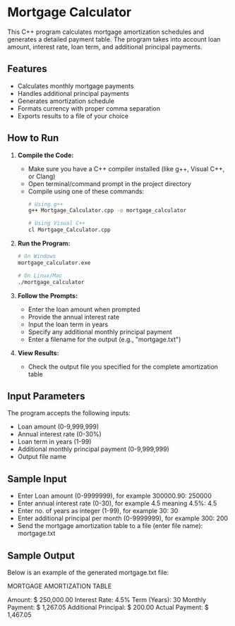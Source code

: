 # Mortgage Calculator

This C++ program calculates mortgage amortization schedules and generates a detailed payment table. The program takes into account loan amount, interest rate, loan term, and additional principal payments.

## Features

- Calculates monthly mortgage payments
- Handles additional principal payments
- Generates amortization schedule
- Formats currency with proper comma separation
- Exports results to a file of your choice

## How to Run

1. **Compile the Code:**
   - Make sure you have a C++ compiler installed (like g++, Visual C++, or Clang)
   - Open terminal/command prompt in the project directory
   - Compile using one of these commands:
     ```bash
     # Using g++
     g++ Mortgage_Calculator.cpp -o mortgage_calculator

     # Using Visual C++
     cl Mortgage_Calculator.cpp
     ```

2. **Run the Program:**
   ```bash
   # On Windows
   mortgage_calculator.exe

   # On Linux/Mac
   ./mortgage_calculator
   ```

3. **Follow the Prompts:**
   - Enter the loan amount when prompted
   - Provide the annual interest rate
   - Input the loan term in years
   - Specify any additional monthly principal payment
   - Enter a filename for the output (e.g., "mortgage.txt")

4. **View Results:**
   - Check the output file you specified for the complete amortization table

## Input Parameters

The program accepts the following inputs:
- Loan amount (0-9,999,999)
- Annual interest rate (0-30%)
- Loan term in years (1-99)
- Additional monthly principal payment (0-9,999,999)
- Output file name

## Sample Input 

- Enter Loan amount (0-9999999), for example 300000.90: 250000
- Enter annual interest rate (0-30), for example 4.5 meaning 4.5%: 4.5
- Enter no. of years as integer (1-99), for example 30: 30
- Enter additional principal per month (0-9999999), for example 300: 200
- Send the mortgage amortization table to a file (enter file name): mortgage.txt

## Sample Output

Below is an example of the generated mortgage.txt file:

MORTGAGE AMORTIZATION TABLE

Amount: $ 250,000.00
Interest Rate: 4.5%
Term (Years): 30
Monthly Payment: $ 1,267.05
Additional Principal: $ 200.00
Actual Payment: $ 1,467.05

